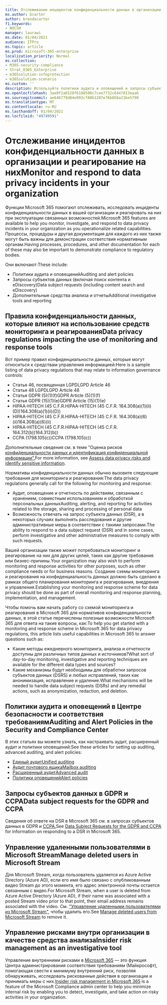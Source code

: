 ```yaml
---
title: Отслеживание инцидентов конфиденциальности данных в организации и реагирование на них
ms.author: bcarter
author: brendacarter
f1.keywords:
- NOCSH
manager: laurawi
ms.date: 01/04/2021
audience: ITPro
ms.topic: article
ms.prod: microsoft-365-enterprise
localization_priority: Normal
ms.collection:
- M365-security-compliance
- Strat_O365_Enterprise
- m365solution-infoprotection
- m365solution-scenario
ms.custom: ''
description: Используйте политики аудита и оповещений и запросы субъектов данных для отслеживания инцидентов персональных данных и реагирования на них.
ms.openlocfilehash: 3ae0f2a6528f6188500c7cee7732c6447013eaa6
ms.sourcegitcommit: ae646779d84e993cf80b1207e76b856a21be5790
ms.translationtype: MT
ms.contentlocale: ru-RU
ms.lasthandoff: 01/04/2021
ms.locfileid: "49749591"
---
```

# <a name="monitor-and-respond-to-data-privacy-incidents-in-your-organization"></a><span data-ttu-id="11f7a-103">Отслеживание инцидентов конфиденциальности данных в организации и реагирование на них</span><span class="sxs-lookup"><span data-stu-id="11f7a-103">Monitor and respond to data privacy incidents in your organization</span></span>

<span data-ttu-id="11f7a-104">Функции Microsoft 365 помогают отслеживать, исследовать инциденты конфиденциальности данных в вашей организации и реагировать на них при эксплуатации связанных возможностей.</span><span class="sxs-lookup"><span data-stu-id="11f7a-104">Microsoft 365 features are available to help you monitor, investigate, and respond to data privacy incidents in your organization as you operationalize related capabilities.</span></span> <span data-ttu-id="11f7a-105">Процессы, процедуры и другая документация для каждого из них также могут быть важны для демонстрации соответствия нормативным органам.</span><span class="sxs-lookup"><span data-stu-id="11f7a-105">Having processes, procedures, and other documentation for each of these may also be important to demonstrate compliance to regulatory bodies.</span></span>

<span data-ttu-id="11f7a-106">Они включают:</span><span class="sxs-lookup"><span data-stu-id="11f7a-106">These include:</span></span> 

- <span data-ttu-id="11f7a-107">Политики аудита и оповещений</span><span class="sxs-lookup"><span data-stu-id="11f7a-107">Auditing and alert policies</span></span>
- <span data-ttu-id="11f7a-108">Запросы субъектов данных (включая поиск контента и eDiscovery)</span><span class="sxs-lookup"><span data-stu-id="11f7a-108">Data subject requests (including content search and eDiscovery)</span></span>
- <span data-ttu-id="11f7a-109">Дополнительные средства анализа и отчеты</span><span class="sxs-lookup"><span data-stu-id="11f7a-109">Additional investigative tools and reporting</span></span>

## <a name="data-privacy-regulations-impacting-the-use-of-monitoring-and-response-tools"></a><span data-ttu-id="11f7a-110">Правила конфиденциальности данных, которые влияют на использование средств мониторинга и реагирования</span><span class="sxs-lookup"><span data-stu-id="11f7a-110">Data privacy regulations impacting the use of monitoring and response tools</span></span>

<span data-ttu-id="11f7a-111">Вот пример правил конфиденциальности данных, которые могут относиться к средствам управления информацией:</span><span class="sxs-lookup"><span data-stu-id="11f7a-111">Here is a sample listing of data privacy regulations that may relate to information governance controls:</span></span>

- <span data-ttu-id="11f7a-112">Статья 46, посвященная LGPD</span><span class="sxs-lookup"><span data-stu-id="11f7a-112">LGPD Article 46</span></span>
- <span data-ttu-id="11f7a-113">Статья 48 LGPD</span><span class="sxs-lookup"><span data-stu-id="11f7a-113">LGPD Article 48</span></span>
- <span data-ttu-id="11f7a-114">Статья GDPR (5)(1)(f)</span><span class="sxs-lookup"><span data-stu-id="11f7a-114">GDPR Article (5)(1)(f)</span></span>
- <span data-ttu-id="11f7a-115">Статья GDPR (15)(1)(e)</span><span class="sxs-lookup"><span data-stu-id="11f7a-115">GDPR Article (15)(1)(e)</span></span>
- <span data-ttu-id="11f7a-116">HIPAA-HITECH (45 C.F.R.</span><span class="sxs-lookup"><span data-stu-id="11f7a-116">HIPAA-HITECH (45 C.F.R.</span></span> <span data-ttu-id="11f7a-117">164.308(a)(1)(ii)(D))</span><span class="sxs-lookup"><span data-stu-id="11f7a-117">164.308(a)(1)(ii)(D))</span></span>
- <span data-ttu-id="11f7a-118">HIPAA-HITECH (45 C.F.R.</span><span class="sxs-lookup"><span data-stu-id="11f7a-118">HIPAA-HITECH (45 C.F.R.</span></span> <span data-ttu-id="11f7a-119">164.308(a)(6)(ii)</span><span class="sxs-lookup"><span data-stu-id="11f7a-119">164.308(a)(6)(ii)</span></span>
- <span data-ttu-id="11f7a-120">HIPAA-HITECH (45 C.F.R.</span><span class="sxs-lookup"><span data-stu-id="11f7a-120">HIPAA-HITECH (45 C.F.R.</span></span> <span data-ttu-id="11f7a-121">164.312(b))</span><span class="sxs-lookup"><span data-stu-id="11f7a-121">164.312(b))</span></span>
- <span data-ttu-id="11f7a-122">CCPA (1798.105(c))</span><span class="sxs-lookup"><span data-stu-id="11f7a-122">CCPA (1798.105(c))</span></span>

<span data-ttu-id="11f7a-123">Дополнительные сведения см. в теме "Оценка рисков [конфиденциальности данных и идентификация конфиденциальной информации".](information-protection-deploy-assess.md)</span><span class="sxs-lookup"><span data-stu-id="11f7a-123">For more information, see [Assess data privacy risks and identify sensitive information](information-protection-deploy-assess.md).</span></span>

<span data-ttu-id="11f7a-124">Нормативы конфиденциальности данных обычно вызовите следующие требования для мониторинга и реагирования:</span><span class="sxs-lookup"><span data-stu-id="11f7a-124">The data privacy regulations generally call for the following for monitoring and response:</span></span>

- <span data-ttu-id="11f7a-125">Аудит, оповещение и отчетность по действиям, связанным с хранением, совместным использованием и обработкой персональных данных</span><span class="sxs-lookup"><span data-stu-id="11f7a-125">Auditing, alerting, and reporting for activities related to the storage, sharing and processing of personal data</span></span>
- <span data-ttu-id="11f7a-126">Возможность отвечать на запрос субъекта данных (DSR), а в некоторых случаях выполнять расследования и другие административные меры в соответствии с такими запросами.</span><span class="sxs-lookup"><span data-stu-id="11f7a-126">The ability to respond to a data subject request (DSR) and in some cases, perform investigative and other administrative measures to comply with such requests.</span></span>

<span data-ttu-id="11f7a-127">Вашей организации также может потребоваться мониторинг и реагирование на них для других целей, таких как другие требования или бизнес-причины.</span><span class="sxs-lookup"><span data-stu-id="11f7a-127">Your organization may also wish to perform monitoring and response activities for other purposes, such as other compliance needs or for business reasons.</span></span> <span data-ttu-id="11f7a-128">Создание схемы мониторинга и реагирования на конфиденциальность данных должно быть сделано в рамках общего планирования мониторинга и реагирования, внедрения и управления.</span><span class="sxs-lookup"><span data-stu-id="11f7a-128">Establishing your monitoring and response scheme for data privacy should be done as part of overall monitoring and response planning, implementation, and management.</span></span>

<span data-ttu-id="11f7a-129">Чтобы помочь вам начать работу со схемой мониторинга и реагирования в Microsoft 365 для нормативов конфиденциальности данных, в этой статье перечислены полезные возможности Microsoft 365 для ответа на такие вопросы, как:</span><span class="sxs-lookup"><span data-stu-id="11f7a-129">To help you get started with a monitoring and response scheme in Microsoft 365 for data privacy regulations, this article lists useful capabilities in Microsoft 365 to answer questions such as:</span></span> 

- <span data-ttu-id="11f7a-130">Какие методы ежедневного мониторинга, анализа и отчетности доступны для различных типов данных и источников?</span><span class="sxs-lookup"><span data-stu-id="11f7a-130">What sort of day-to-day monitoring, investigative and reporting techniques are available for the different data types and sources?</span></span>
- <span data-ttu-id="11f7a-131">Какие механизмы будут необходимы для обработки запросов субъектов данных (DSRS) и любых исправлений, таких как анонимизация, исправление и удаление.</span><span class="sxs-lookup"><span data-stu-id="11f7a-131">What mechanisms will be needed to handle data subject requests (DSRs) and any remedial actions, such as anonymization, redaction, and deletion.</span></span>

## <a name="auditing-and-alert-policies-in-the-security-and-compliance-center"></a><span data-ttu-id="11f7a-132">Политики аудита и оповещений в Центре безопасности и соответствия требованиям</span><span class="sxs-lookup"><span data-stu-id="11f7a-132">Auditing and Alert Policies in the Security and Compliance Center</span></span>

<span data-ttu-id="11f7a-133">В этих статьях вы можете узнать, как настраивать аудит, расширенный аудит и политики оповещений:</span><span class="sxs-lookup"><span data-stu-id="11f7a-133">See these articles for setting up auditing, advanced auditing, and alert policies:</span></span>

- [<span data-ttu-id="11f7a-134">Единый аудит</span><span class="sxs-lookup"><span data-stu-id="11f7a-134">Unified auditing</span></span>](../compliance/search-the-audit-log-in-security-and-compliance.md)
- [<span data-ttu-id="11f7a-135">Аудит почтового ящика</span><span class="sxs-lookup"><span data-stu-id="11f7a-135">Mailbox auditing</span></span>](../compliance/enable-mailbox-auditing.md)
- [<span data-ttu-id="11f7a-136">Расширенный аудит</span><span class="sxs-lookup"><span data-stu-id="11f7a-136">Advanced audit</span></span>](../compliance/advanced-audit.md)
- [<span data-ttu-id="11f7a-137">Политики оповещений</span><span class="sxs-lookup"><span data-stu-id="11f7a-137">Alert policies</span></span>](../compliance/alert-policies.md)

## <a name="data-subject-requests-for-the-gdpr-and-ccpa"></a><span data-ttu-id="11f7a-138">Запросы субъектов данных в GDPR и CCPA</span><span class="sxs-lookup"><span data-stu-id="11f7a-138">Data subject requests for the GDPR and CCPA</span></span>

<span data-ttu-id="11f7a-139">Сведения об ответе на DSR в Microsoft 365 см. в запросах субъектов данных в GDPR и [CCPA.](../compliance/gdpr-dsr-office365.md)</span><span class="sxs-lookup"><span data-stu-id="11f7a-139">See [Data Subject Requests for the GDPR and CCPA](../compliance/gdpr-dsr-office365.md) for information on responding to a DSR in Microsoft 365.</span></span>

## <a name="manage-deleted-users-in-microsoft-stream"></a><span data-ttu-id="11f7a-140">Управление удаленными пользователями в Microsoft Stream</span><span class="sxs-lookup"><span data-stu-id="11f7a-140">Manage deleted users in Microsoft Stream</span></span>

<span data-ttu-id="11f7a-141">Для Microsoft Stream, когда пользователь удаляется из Azure Active Directory (Azure AD), если его имя было связано с опубликованным видео Stream до этого момента, его адрес электронной почты остается связанным с видео.</span><span class="sxs-lookup"><span data-stu-id="11f7a-141">For Microsoft Stream, when a user is deleted from Azure Active Directory (Azure AD), if their name was associated with a posted Stream video prior to that point, their email address remains associated with the video.</span></span> <span data-ttu-id="11f7a-142">См. ["Управление удаленными пользователями из Microsoft Stream",](https://docs.microsoft.com/stream/managing-deleted-users) чтобы удалить его.</span><span class="sxs-lookup"><span data-stu-id="11f7a-142">See [Manage deleted users from Microsoft Stream](https://docs.microsoft.com/stream/managing-deleted-users) to remove it.</span></span>

## <a name="insider-risk-management-as-an-investigative-tool"></a><span data-ttu-id="11f7a-143">Управление рисками внутри организации в качестве средства анализа</span><span class="sxs-lookup"><span data-stu-id="11f7a-143">Insider risk management as an investigative tool</span></span>

<span data-ttu-id="11f7a-144">Управление внутренними рисками в [Microsoft 365](../compliance/insider-risk-management.md) — это функция Центра администрирования соответствия требованиям (Майкрософт), помогающая свести к минимуму внутренний риск, позволяя обнаруживать, исследовать рискованные действия в организации и принимать меры с них.</span><span class="sxs-lookup"><span data-stu-id="11f7a-144">[Insider risk management in Microsoft 365](../compliance/insider-risk-management.md) is a feature of the Microsoft Compliance admin center to help you minimize internal risk by enabling you to detect, investigate, and take action on risky activities in your organization.</span></span>
